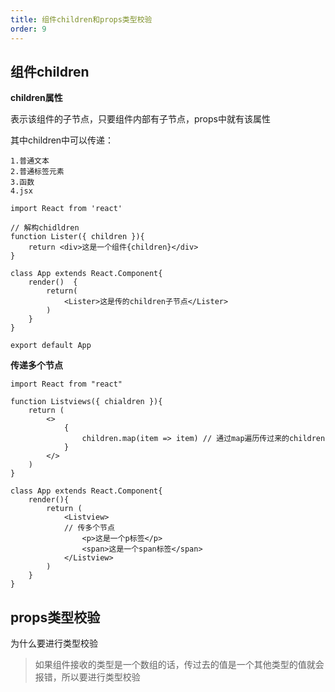 ```yaml
---
title: 组件children和props类型校验
order: 9
---
```


## 组件children

**children属性**

表示该组件的子节点，只要组件内部有子节点，props中就有该属性

其中children中可以传递：

    1.普通文本
    2.普通标签元素
    3.函数
    4.jsx
    
    import React from 'react'
    
    // 解构chidldren
    function Lister({ children }){
        return <div>这是一个组件{children}</div>
    }
    
    class App extends React.Component{
        render()  {
            return(
                <Lister>这是传的children子节点</Lister>
            )
        }
    }
    
    export default App

**传递多个节点**

    import React from "react"
    
    function Listviews({ chialdren }){
        return (
            <>
                {
                    children.map(item => item) // 通过map遍历传过来的children
                }
            </>
        )
    }
    
    class App extends React.Component{
        render(){
            return (
                <Listview>
                // 传多个节点
                    <p>这是一个p标签</p>
                    <span>这是一个span标签</span>
                </Listview>
            )
        }
    }


## props类型校验

为什么要进行类型校验

> 如果组件接收的类型是一个数组的话，传过去的值是一个其他类型的值就会报错，所以要进行类型校验  